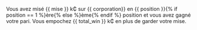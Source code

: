 Vous avez misé {{ mise }} k₵ sur {{ corporation}} en {{ position }}{% if position == 1 %}ère{% else %}ème{% endif %} position et vous avez gagné votre pari. Vous empochez {{ total_win }} k₵ en plus de garder votre mise.
